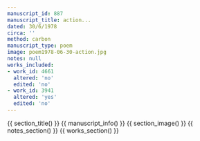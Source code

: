 ```yaml
---
manuscript_id: 887
manuscript_title: action...
dated: 30/6/1978
circa: ''
method: carbon
manuscript_type: poem
image: poem1978-06-30-action.jpg
notes: null
works_included:
- work_id: 4661
  altered: 'no'
  edited: 'no'
- work_id: 3941
  altered: 'yes'
  edited: 'no'
---
```


{{ section_title() }}
{{ manuscript_info() }}
{{ section_image() }}
{{ notes_section() }}
{{ works_section() }}
